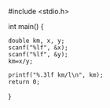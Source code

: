 #include <stdio.h>
 
int main() {
 
    double km, x, y;
    scanf("%lf", &x);
    scanf("%lf", &y);
    km=x/y;

    printf("%.3lf km/l\n", km);
    return 0;
}
